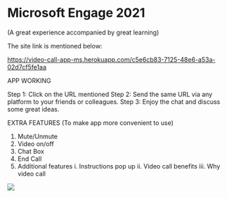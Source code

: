 # Microsoft Engage 2021  


(A great experience accompanied by great learning)

The site link is mentioned below:


https://video-call-app-ms.herokuapp.com/c5e6cb83-7125-48e6-a53a-02d7cf5fe1aa  


APP WORKING

Step 1: Click on the URL mentioned 
Step 2: Send the same URL via any platform to your friends or colleagues.
Step 3: Enjoy the chat and discuss some great ideas.


EXTRA FEATURES (To make app more convenient to use)

1. Mute/Unmute
2. Video on/off
3. Chat Box
4. End Call
5. Additional features 
  i. Instructions pop up
  ii. Video call benefits
  iii. Why video call

![](images/view_of_proj.png) 
